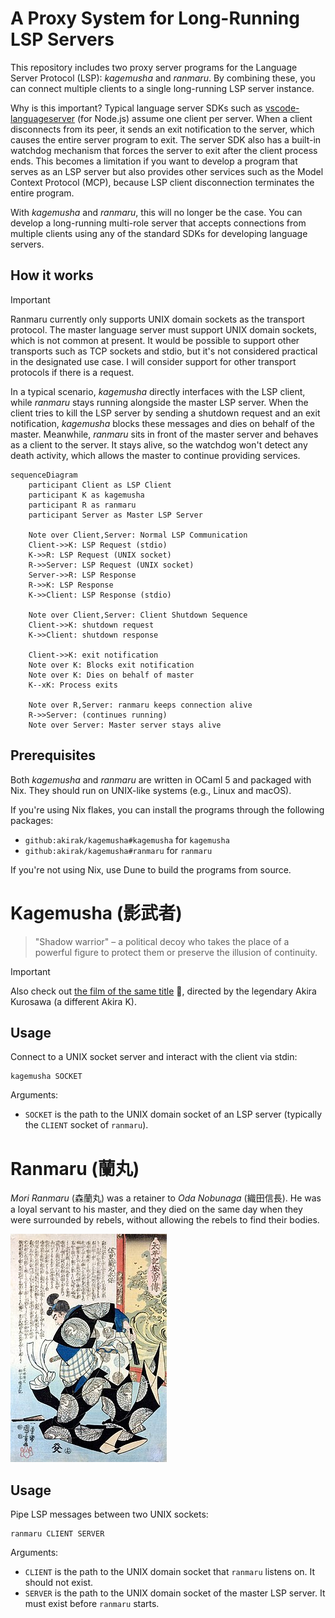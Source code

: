 # A Proxy System for Long-Running LSP Servers

This repository includes two proxy server programs for the Language Server
Protocol (LSP): *kagemusha* and *ranmaru*. By combining these, you can connect
multiple clients to a single long-running LSP server instance.

Why is this important? Typical language server SDKs such as
[vscode-languageserver](https://github.com/Microsoft/vscode-languageserver-node)
(for Node.js) assume one client per server. When a client disconnects from its
peer, it sends an exit notification to the server, which causes the entire
server program to exit. The server SDK also has a built-in watchdog mechanism
that forces the server to exit after the client process ends. This becomes a
limitation if you want to develop a program that serves as an LSP server but also
provides other services such as the Model Context Protocol (MCP), because LSP
client disconnection terminates the entire program.

With *kagemusha* and *ranmaru*, this will no longer be the case. You can develop
a long-running multi-role server that accepts connections from multiple clients
using any of the standard SDKs for developing language servers.

## How it works

> [!IMPORTANT]
> Ranmaru currently only supports UNIX domain sockets as the transport protocol.
> The master language server must support UNIX domain sockets, which is not
> common at present. It would be possible to support other transports such as
> TCP sockets and stdio, but it's not considered practical in the designated use
> case. I will consider support for other transport protocols if there is a
> request.

In a typical scenario, *kagemusha* directly interfaces with the LSP client, while
*ranmaru* stays running alongside the master LSP server. When the client tries
to kill the LSP server by sending a shutdown request and an exit notification,
*kagemusha* blocks these messages and dies on behalf of the master. Meanwhile,
*ranmaru* sits in front of the master server and behaves as a client to
the server. It stays alive, so the watchdog won't detect any death activity,
which allows the master to continue providing services.

```mermaid
sequenceDiagram
    participant Client as LSP Client
    participant K as kagemusha
    participant R as ranmaru
    participant Server as Master LSP Server

    Note over Client,Server: Normal LSP Communication
    Client->>K: LSP Request (stdio)
    K->>R: LSP Request (UNIX socket)
    R->>Server: LSP Request (UNIX socket)
    Server->>R: LSP Response
    R->>K: LSP Response
    K->>Client: LSP Response (stdio)

    Note over Client,Server: Client Shutdown Sequence
    Client->>K: shutdown request
    K->>Client: shutdown response

    Client->>K: exit notification
    Note over K: Blocks exit notification
    Note over K: Dies on behalf of master
    K--xK: Process exits

    Note over R,Server: ranmaru keeps connection alive
    R->>Server: (continues running)
    Note over Server: Master server stays alive
```

## Prerequisites

Both *kagemusha* and *ranmaru* are written in OCaml 5 and packaged with Nix.
They should run on UNIX-like systems (e.g., Linux and macOS).

If you're using Nix flakes, you can install the programs through the following
packages:

- `github:akirak/kagemusha#kagemusha` for `kagemusha`
- `github:akirak/kagemusha#ranmaru` for `ranmaru`

If you're not using Nix, use Dune to build the programs from source.

# Kagemusha (影武者)

> "Shadow warrior" – a political decoy who takes the place of a powerful figure
> to protect them or preserve the illusion of continuity.

> [!IMPORTANT]
> Also check out [the film of the same
> title](https://www.rottentomatoes.com/m/kagemusha) 🍅, directed by the
> legendary Akira Kurosawa (a different Akira K).

## Usage

Connect to a UNIX socket server and interact with the client via stdin:

``` shell
kagemusha SOCKET
```

Arguments:

- `SOCKET` is the path to the UNIX domain socket of an LSP server (typically the
`CLIENT` socket of `ranmaru`).

# Ranmaru (蘭丸)

*Mori Ranmaru* (森蘭丸) was a retainer to *Oda Nobunaga* (織田信長). He was a
loyal servant to his master, and they died on the same day when they were
surrounded by rebels, without allowing the rebels to find their bodies.

![Ranmaru Mori painting. Art by Utagawa Kuniyoshi (ca.1850) from the TAIHEIKI EIYUDEN](./assets/ranmaru.jpg)

<!-- The above image is in the public domain. See https://en.wikipedia.org/wiki/Mori_Ranmaru#/media/File:Mori_Ranmaru-Utagawa_Kuniyoshi-ca.1850-_from_TAIHEIKI_EIYUDEN.jpg -->

## Usage

Pipe LSP messages between two UNIX sockets:

``` shell
ranmaru CLIENT SERVER
```

Arguments:

- `CLIENT` is the path to the UNIX domain socket that `ranmaru` listens on. It
  should not exist.
- `SERVER` is the path to the UNIX domain socket of the master LSP server. It must
  exist before `ranmaru` starts.
